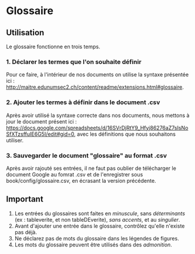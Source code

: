 # Glossaire

## Utilisation

Le glossaire fonctionne en trois temps. 

### 1. Déclarer les termes que l'on souhaite définir

Pour ce faire, à l'intérieur de nos documents on utilise la syntaxe présentée ici : http://maitre.edunumsec2.ch/content/readme/extensions.html#glossaire. 

### 2. Ajouter les termes à définir dans le document .csv

Après avoir utilisé la syntaxe correcte dans nos documents, nous mettons à jour le document présent ici : https://docs.google.com/spreadsheets/d/16SVrDjRtY9_Hfyj86276aZ7sIsNoSfXTzsffuIE6G5I/edit#gid=0, avec les définitions que nous souhaitons utiliser. 

### 3. Sauvegarder le document "glossaire" au format .csv

Après avoir rajouté ses entrées, il ne faut pas oublier de télécharger le document Google au fomrat .csv et de l'enregistrer sous book/config/glossaire.csv, en écrasant la version précédente. 

## Important

1. Les entrées du glossaires sont faites en *minuscule*, sans *déterminants* (ex : tableverite, et non tableDEverite), *sans accents*, et au *singulier*. 
2. Avant d'ajouter une entrée dans le glossaire, contrôlez qu'elle n'existe pas déjà. 
3. Ne déclarez pas de mots du glossaire dans les légendes de figures. 
4. Les mots du glossaire peuvent être utilisés dans des *admonition*. 